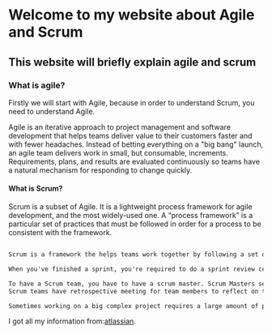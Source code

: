 # Welcome to my website about Agile and Scrum

## This website will briefly explain agile and scrum



### What is agile?

Firstly we will start with Agile, because in order to understand Scrum, you need to understand Agile.

Agile is an iterative approach to project management and software development that helps teams deliver value to their customers faster and with fewer headaches. Instead of betting everything on a "big bang" launch, an agile team delivers work in small, but consumable, increments. Requirements, plans, and results are evaluated continuously so teams have a natural mechanism for responding to change quickly.

#### What is Scrum?

Scrum is a subset of Agile. It is a lightweight process framework for agile development, and the most widely-used one. A “process framework” is a particular set of practices that must be followed in order for a process to be consistent with the framework.

```markdown

Scrum is a framework the helps teams work together by following a set of rules and principles in order to get a job done.The teams usually include a product owner, a scrum master and the development team. Scrum uses something called sprints, an iteteration process that last for a week or two. Teams work on prioritized user stories and backlogs that will fit the time frame they have been given in order to provide the best outcome. Sprints have to be planned to by the scrum team to define what can be done and how the work will be achieved. In the sprint planning period, the scrum team will discuss product backlog items which is a prioritzed list of work for the development team that derives from the product roadmap and its requirements.

When you've finished a sprint, you're required to do a sprint review ceremony. A sprint review gives the chance to show off your work and reflect on how things went and what was done. Being part of a scrum team also means you have to do daily stand ups. Everyone in the scrum team comes together, usually at beginning of your work day. Each member of the team gives a brief update on what they've worked on the day before, what they're working on today and what issues are blocking them. These daily stands up shouldn't exceed 15 minutes.

To have a Scrum team, you have to have a scrum master. Scrum Masters serve as leaders of a scrum team. They are also facilitators for an agile development team, who are responsible for promoting and supporting scrum.They do this by helping everyone understand Scrum theory, practices, rules and values.
Scrum teams have retrospective meeting for team members to reflect on their sprint and to identify action for improvement going forward.

Sometimes working on a big complex project requires a large amount of people and that's where scrum of scrums comes in. Scrum of Scrums is a technique used make a big group which is then seperated into smaller group. Each group is assinged an ambassador, who participates in daily meeting with the ambassadors from the other groups.

```
I got all my information from:[atlassian](https://www.atlassian.com/agile).
